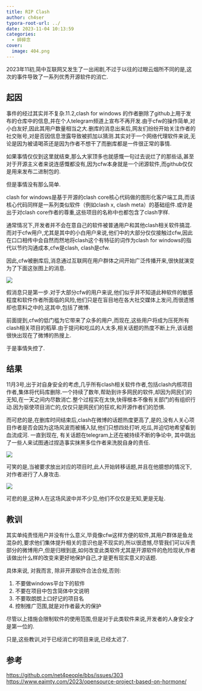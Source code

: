 ```yaml
---
title: RIP Clash
author: ch4ser
typora-root-url: ../
date: 2023-11-04 10:13:59
categories:
  - 碎碎念
cover:
  image: 404.png
---
```


2023年11初,简中互联网又发生了一出闹剧,不过于以往的过眼云烟所不同的是,这次的事件导致了一系列优秀开源软件的消亡.

## 起因

事件的经过其实并不复杂.11.2,clash for windows 的作者删除了github上用于发布的仓库中的信息,并在个人telegram频道上宣布不再开发.由于cfw的操作简单,对小白友好,因此其用户数量相当之大.删库的消息出来后,网友们纷纷开始关注作者的社交账号,对是否因信息泄露导致被抓加以猜测.其实对于一个网络代理软件来说,无论是因为被请喝茶还是因为作者不想干了而删库都是一件很正常的事情.

如果事情仅仅到这里就结束,那么大家顶多也就感慨一句过去说烂了的那些话,甚至对于开源主义者来说连感慨都没有,因为cfw本身就是一个闭源软件,而github仅仅是用来发布二进制包的.

但是事情没有那么简单.

clash for windows是基于开源的clash core核心代码做的图形化客户端工具,而该核心代码同样是一系列类似软件（例如clash x, clash meta）的基础组件.或许是出于对clash core作者的尊重,这些项目的名称中也都包含了clash字样.

通常情况下,开发者并不会在意自己的软件被普通用户和其他clash相关软件搞混.而对于cfw用户,尤其是其中的小白用户来说,他们中的大部分仅仅接触过cfw,因此在口口相传中会自然而然地将clash这个有特征的词作为clash for windows的指代以节约沟通成本,cfw是clash, clash是cfw. 

因此,cfw被删库后,消息通过互联网在用户群体之间开始广泛传播开来,很快就演变为了下面这张图上的消息.

![](photo_2023-11-04_10-17-56.jpg)

假消息只是第一步.对于大部分cfw的用户来说,他们似乎并不知道此种软件的敏感程度和软件作者所面临的风险,他们只是在盲目地在各大社交媒体上发问,而很遗憾却也意料之中的,这其中,包括了微博.

前面提到,cfw的低门槛为它带来了众多的用户,而现在,这些用户将成为压死所有clash相关项目的稻草.由于提问和吃瓜的人太多,相关话题的热度不断上升,该话题很快出现在了微博的热搜上.

于是事情失控了.

## 结果

11月3号,出于对自身安全的考虑,几乎所有clash相关软件作者,包括clash内核项目作者,集体将代码库删除.一个持续了数年,帮助到许多网民的软件,却因为网民们的无知,在一天之间内尽数消亡.整个过程实在太快,快得根本不像有关部门的有组织行动.因为驱使项目消亡的,仅仅只是网民们的狂欢,和开源作者们的恐惧.

而可悲的是,在删库时间结束后,clash在微博的话题热度更高了,是的,没有人关心项目作者是否会因为这场风波而被捕入狱,他们只想四处打听,吃瓜,并迫切地希望看到血流成河. 一直到现在, 有关话题在telegram上还在被持续不断的争论中, 其中跳出了一些人来试图通过捏造事实抹黑多位作者来洗脱自身的责任.

![](normal.png)

可笑的是,当被要求放出对应的项目时,此人开始转移话题,并且在他臆想的情况下,对作者进行了人身攻击.

![](attack.png)

可悲的是,这种人在这场风波中并不少见,他们不仅仅是无知,更是无耻.

## 教训

其实单纯责怪用户并没有什么意义,毕竟像cfw这样方便的软件,其用户群体是鱼龙混杂的,要求他们集体提升相关的意识也是不现实的,所以很遗憾,尽管我们可以斥责部分的微博用户,但是归根到底,如何改变此类软件尤其是开源软件的危险现状,作者该做出什么样的改变来更好地保护自己,才是更有现实意义的话题.

具体来说, 对我而言, 除非开源软件合法合规,否则:

1. 不要做windows平台下的软件
2. 不要在项目中包含简体中文说明
3. 不要取朗朗上口好记的项目名
4. 控制推广范围,就是对作者最大的保护

尽管以上措施会限制软件的使用范围,但是对于此类软件来说,开发者的人身安全才是第一位的.

只是,这些教训,对于已经消亡的项目来说,已经太迟了.

## 参考

https://github.com/net4people/bbs/issues/303
https://www.eaimty.com/2023/opensource-project-based-on-hormone/

